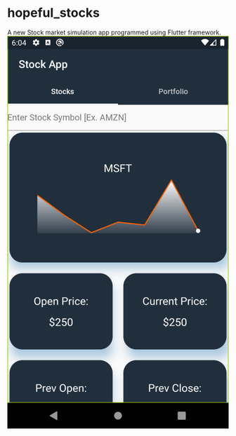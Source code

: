 # hopeful_stocks

A new Stock market simulation app programmed using Flutter framework.
![](pics/stockDisplay.png)
